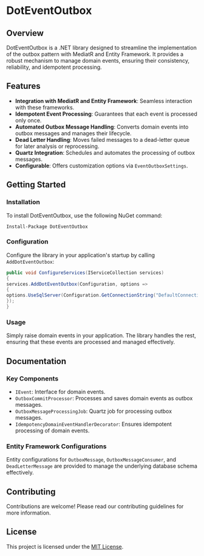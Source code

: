 # DotEventOutbox

## Overview

DotEventOutbox is a .NET library designed to streamline the implementation of the outbox pattern with MediatR and Entity Framework. It provides a robust mechanism to manage domain events, ensuring their consistency, reliability, and idempotent processing.

## Features

- **Integration with MediatR and Entity Framework**: Seamless interaction with these frameworks.
- **Idempotent Event Processing**: Guarantees that each event is processed only once.
- **Automated Outbox Message Handling**: Converts domain events into outbox messages and manages their lifecycle.
- **Dead Letter Handling**: Moves failed messages to a dead-letter queue for later analysis or reprocessing.
- **Quartz Integration**: Schedules and automates the processing of outbox messages.
- **Configurable**: Offers customization options via `EventOutboxSettings`.

## Getting Started

### Installation

To install DotEventOutbox, use the following NuGet command:

```
Install-Package DotEventOutbox
```

### Configuration

Configure the library in your application's startup by calling `AddDotEventOutbox`:

```csharp
public void ConfigureServices(IServiceCollection services)
{
services.AddDotEventOutbox(Configuration, options =>
{
options.UseSqlServer(Configuration.GetConnectionString("DefaultConnection"));
});
}
```

### Usage

Simply raise domain events in your application. The library handles the rest, ensuring that these events are processed and managed effectively.

## Documentation

### Key Components

- `IEvent`: Interface for domain events.
- `OutboxCommitProcessor`: Processes and saves domain events as outbox messages.
- `OutboxMessageProcessingJob`: Quartz job for processing outbox messages.
- `IdempotencyDomainEventHandlerDecorator`: Ensures idempotent processing of domain events.

### Entity Framework Configurations

Entity configurations for `OutboxMessage`, `OutboxMessageConsumer`, and `DeadLetterMessage` are provided to manage the underlying database schema effectively.

## Contributing

Contributions are welcome! Please read our contributing guidelines for more information.

## License

This project is licensed under the [MIT License](LICENSE.md).
